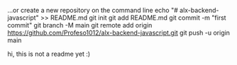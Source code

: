 …or create a new repository on the command line
echo "# alx-backend-javascript" >> README.md
git init
git add README.md
git commit -m "first commit"
git branch -M main
git remote add origin https://github.com/Profeso1012/alx-backend-javascript.git
git push -u origin main

hi, this is not a readme yet :)

